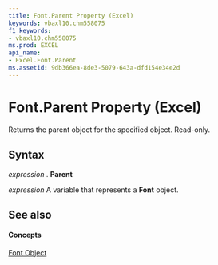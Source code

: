 ```yaml
---
title: Font.Parent Property (Excel)
keywords: vbaxl10.chm558075
f1_keywords:
- vbaxl10.chm558075
ms.prod: EXCEL
api_name:
- Excel.Font.Parent
ms.assetid: 9db366ea-8de3-5079-643a-dfd154e34e2d
---
```



# Font.Parent Property (Excel)

Returns the parent object for the specified object. Read-only.


## Syntax

 _expression_ . **Parent**

 _expression_ A variable that represents a **Font** object.


## See also


#### Concepts


[Font Object](font-object-excel.md)

